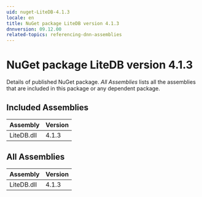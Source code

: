 ```yaml
---
uid: nuget-LiteDB-4.1.3
locale: en
title: NuGet package LiteDB version 4.1.3
dnnversion: 09.12.00
related-topics: referencing-dnn-assemblies
---
```


# NuGet package LiteDB version 4.1.3
Details of published NuGet package.
*All Assemblies* lists all the assemblies that are included in this package or any dependent package.

## Included Assemblies

|Assembly|Version|
|---|---|
|LiteDB.dll|4.1.3|

## All Assemblies

|Assembly|Version|
|---|---|
|LiteDB.dll|4.1.3|


